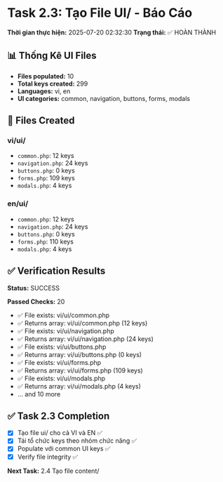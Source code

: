 # Task 2.3: Tạo File UI/ - Báo Cáo

**Thời gian thực hiện:** 2025-07-20 02:32:30
**Trạng thái:** ✅ HOÀN THÀNH

## 📊 Thống Kê UI Files

- **Files populated:** 10
- **Total keys created:** 299
- **Languages:** vi, en
- **UI categories:** common, navigation, buttons, forms, modals

## 📁 Files Created

### vi/ui/
- `common.php`: 12 keys
- `navigation.php`: 24 keys
- `buttons.php`: 0 keys
- `forms.php`: 109 keys
- `modals.php`: 4 keys

### en/ui/
- `common.php`: 12 keys
- `navigation.php`: 24 keys
- `buttons.php`: 0 keys
- `forms.php`: 110 keys
- `modals.php`: 4 keys

## ✅ Verification Results

**Status:** SUCCESS

**Passed Checks:** 20
- ✅ File exists: vi/ui/common.php
- ✅ Returns array: vi/ui/common.php (12 keys)
- ✅ File exists: vi/ui/navigation.php
- ✅ Returns array: vi/ui/navigation.php (24 keys)
- ✅ File exists: vi/ui/buttons.php
- ✅ Returns array: vi/ui/buttons.php (0 keys)
- ✅ File exists: vi/ui/forms.php
- ✅ Returns array: vi/ui/forms.php (109 keys)
- ✅ File exists: vi/ui/modals.php
- ✅ Returns array: vi/ui/modals.php (4 keys)
- ... and 10 more

## ✅ Task 2.3 Completion

- [x] Tạo file ui/ cho cả VI và EN ✅
- [x] Tái tổ chức keys theo nhóm chức năng ✅
- [x] Populate với common UI keys ✅
- [x] Verify file integrity ✅

**Next Task:** 2.4 Tạo file content/
